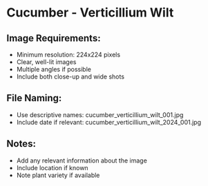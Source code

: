 # Cucumber - Verticillium Wilt

## Image Requirements:
- Minimum resolution: 224x224 pixels
- Clear, well-lit images
- Multiple angles if possible
- Include both close-up and wide shots

## File Naming:
- Use descriptive names: cucumber_verticillium_wilt_001.jpg
- Include date if relevant: cucumber_verticillium_wilt_2024_001.jpg

## Notes:
- Add any relevant information about the image
- Include location if known
- Note plant variety if available

